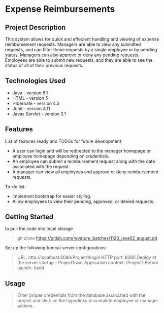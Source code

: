 # Expense Reimbursements 

## Project Description

This system allows for quick and effecient handling and viewing of expense reimbursement requests. Managers are able to view any submitted requests, and can filter those requests by a single employee or by pending status. Managers can also approve or deny any pending requests. Employees are able to submit new requests, and they are able to see the status of all of their previous requests.

## Technologies Used

* Java - version 8.1
* HTML - version 5
* Hibernate - version 4.3
* Junit - version 4.11
* Javax Servlet - version 3.1

## Features

List of features ready and TODOs for future development
* A user can login and will be redirected to the manager homepage or employee homepage depending on credentials.
* An employee can submit a reimbursement request along with the date associated with the request.
* A manager can view all employees and approve or deny reimbursement requests.

To-do list:
* Implement bootstrap for easier styling.
* Allow employees to view their pending, approved, or denied requests.

## Getting Started

to pull the code into local storage   
> git clone https://gitlab.com/revature_batches/1120_java02_august.git 

Set up the following tomcat server configurations:
> URL: http://localhost:8080/Project1/login
> HTTP port: 8080
> Deploy at the server startup - Project1:war
> Application context: /Project1
> Before launch- build



## Usage

> Enter proper credentials from the database associated with the project and click on the hyperlinks to complete employee or manager actions.


